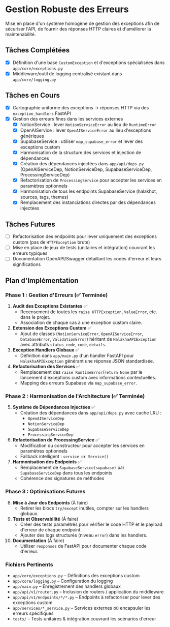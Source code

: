 # Gestion Robuste des Erreurs

Mise en place d'un système homogène de gestion des exceptions afin de sécuriser l'API, de fournir des réponses HTTP claires et d'améliorer la maintenabilité.

## Tâches Complétées

- [x] Définition d'une base `CustomException` et d'exceptions spécialisées dans `app/core/exceptions.py`
- [x] Middleware/outil de logging centralisé existant dans `app/core/logging.py`

## Tâches en Cours

- [x] Cartographie uniforme des exceptions → réponses HTTP via des `exception_handlers` FastAPI
- [x] Gestion des erreurs fines dans les services externes
  - [x] NotionService : lever `NotionServiceError` au lieu de `RuntimeError`
  - [x] OpenAIService : lever `OpenAIServiceError` au lieu d'exceptions génériques
  - [x] SupabaseService : utiliser `map_supabase_error` et lever des exceptions custom
  - [x] Harmonisation de la structure des services et injection de dépendances
  - [x] Création des dépendances injectées dans `app/api/deps.py` (OpenAIServiceDep, NotionServiceDep, SupabaseServiceDep, ProcessingServiceDep)
  - [x] Refactorisation de `ProcessingService` pour accepter les services en paramètres optionnels
  - [x] Harmonisation de tous les endpoints SupabaseService (halakhot, sources, tags, themes)
  - [x] Remplacement des instanciations directes par des dépendances injectées

## Tâches Futures

- [ ] Refactorisation des endpoints pour lever uniquement des exceptions custom (pas de `HTTPException` brute)
- [ ] Mise en place de jeux de tests (unitaires et intégration) couvrant les erreurs typiques
- [ ] Documentation OpenAPI/Swagger détaillant les codes d'erreur et leurs significations

## Plan d'Implémentation

### Phase 1 : Gestion d'Erreurs (✅ Terminée)
1. **Audit des Exceptions Existantes** ✅
   - Recensement de toutes les `raise HTTPException`, `ValueError`, etc. dans le projet.
   - Association de chaque cas à une exception custom claire.
2. **Extension des Exceptions Custom** ✅
   - Ajout de classes (`NotionServiceError`, `OpenAIServiceError`, `DatabaseError`, `ValidationError`) héritant de `HalakhaAPIException` avec attributs `status_code`, `code`, `details`.
3. **Exception Handlers Globaux** ✅
   - Définition dans `app/main.py` d'un handler FastAPI pour `HalakhaAPIException` générant une réponse JSON standardisée.
4. **Refactorisation des Services** ✅
   - Remplacement des `raise RuntimeError`/`return None` par le lancement d'exceptions custom avec informations contextuelles.
   - Mapping des erreurs Supabase via `map_supabase_error`.

### Phase 2 : Harmonisation de l'Architecture (✅ Terminée)
5. **Système de Dépendances Injectées** ✅
   - Création des dépendances dans `app/api/deps.py` avec cache LRU :
     - `OpenAIServiceDep`
     - `NotionServiceDep` 
     - `SupabaseServiceDep`
     - `ProcessingServiceDep`
6. **Refactorisation de ProcessingService** ✅
   - Modification du constructeur pour accepter les services en paramètres optionnels
   - Fallback intelligent : `service or Service()`
7. **Harmonisation des Endpoints** ✅
   - Remplacement de `SupabaseService(supabase)` par `SupabaseServiceDep` dans tous les endpoints
   - Cohérence des signatures de méthodes

### Phase 3 : Optimisations Futures
8. **Mise à Jour des Endpoints** (À faire)
   - Retirer les blocs `try/except` inutiles, compter sur les handlers globaux.
9. **Tests et Observabilité** (À faire)
   - Créer des tests paramétrés pour vérifier le code HTTP et le payload d'erreur de chaque endpoint.
   - Ajouter des logs structurés (niveau `error`) dans les handlers.
10. **Documentation** (À faire)
    - Utiliser `responses` de FastAPI pour documenter chaque code d'erreur.

### Fichiers Pertinents

- `app/core/exceptions.py` – Définitions des exceptions custom
- `app/core/logging.py` – Configuration du logging
- `app/main.py` – Enregistrement des handlers globaux
- `app/api/v1/router.py` – Inclusion de routers / application du middleware
- `app/api/v1/endpoints/*/*.py` – Endpoints à refactoriser pour lever des exceptions custom
- `app/services/*_service.py` – Services externes où encapsuler les erreurs spécifiques
- `tests/` – Tests unitaires & intégration couvrant les scénarios d'erreur
